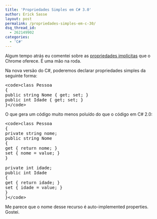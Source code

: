 ```yaml
---
title: 'Propriedades Simples em C# 3.0'
author: Erick Sasse
layout: post
permalink: /propriedades-simples-em-c-30/
dsq_thread_id:
  - 262149902
categories:
  - 'C#'
---
```

Algum tempo atrás eu comentei sobre as [propriedades implícitas][1] que o Chrome oferece. É uma mão na roda.

Na nova versão do C#, poderemos declarar propriedades simples da seguinte forma:

<pre class="wp-code-highlight prettyprint">&lt;code&gt;class Pessoa
{
public string Nome { get; set; }
public int Idade { get; set; }
}&lt;/code&gt;</pre>

O que gera um código muito menos poluído do que o código em C# 2.0:

<pre class="wp-code-highlight prettyprint">&lt;code&gt;class Pessoa
{
private string nome;
public string Nome
{
get { return nome; }
set { nome = value; }
}

private int idade;
public int Idade
{
get { return idade; }
set { idade = value; }
}
}&lt;/code&gt;</pre>

Me parece que o nome desse recurso é auto-implemented properties. Gostei.

 [1]: /chrome-propriedades-implicitas/